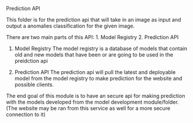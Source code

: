 Prediction API

This folder is for the prediction api that will take in an image 
as input and output a anomalies classification for the given image.

There are two main parts of this API:
    1. Model Registry
    2. Prediction API

1. Model Registry
    The model registry is a database of models that contain old and new models that have been or are going to be used in the preidction api

2. Prediction API
    The prediction api will pull the latest and deployable model from the model registry to make prediction for the website and possible clients.

The end goal of this module is to have an secure api for making prediction with the models developed from the model development module/folder. (The website may be ran from this service as well for a more secure connection to it)